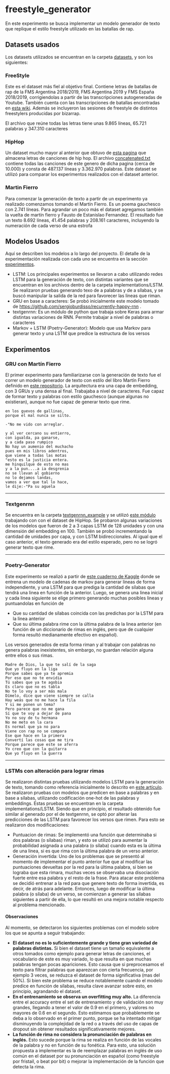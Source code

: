 # freestyle_generator

En este experimento se busca implementar un modelo generador de texto que replique el estilo freestyle utilizado en las batallas de rap.

## Datasets usados

Los datasets utilizados se encuentran en la carpeta [datasets](https://github.com/midusi/freestyle_generator/tree/master/datasets), y son los siguientes:

### FreeStyle
Este es el dataset más fiel al objetivo final. Contiene letras de batallas de rap de la FMS Argentina 2018/2019, FMS Argentina 2019 y FMS España 2018/2019, corrigiendolas a partir de las transcripciones autogeneradas de Youtube.
También cuenta con las transcripciones de batallas encontradas en [esta wiki](https://batallas-de-rap-lyrics.fandom.com/es/wiki/Batallas_de_Rap_Lyrics_Wiki).
Además se incluyeron las sesiones de freestyle de distintos freestylers producidas por bizarrap.

El archivo que reúne todas las letras tiene unas 9.865 líneas, 65.721 palabras y 347.310 caracteres

### HipHop
Un dataset mucho mayor al anterior que obtuvo de [esta pagina](https://www.hhgroups.com/) que almacena letras de canciones de hip hop. El archivo [concatenated.txt](https://github.com/midusi/freestyle_generator/blob/master/datasets/Hip%20Hop%20lyrics/concatenated.txt) contiene todas las canciones de este genero de dicha pagina (cerca de 10.000) y consta de 487.137 líneas y 3.362.970 palabras. Este dataset se utilizó para comparar los experimentos realizados con el dataset anterior.

### Martin Fierro
Para comenzar la generación de texto a partir de un experimento ya realizado comenzamos tomando el Martín Fierro. Es un poema gauchesco con 2.741 líneas. Para agrandar un poco más el dataset agregamos también la vuelta de martín fierro y Fausto de Estanislao Fernandez. El resultado fue un texto 8.692 líneas, 41.454 palabras y 208.161 caracteres, incluyendo la numeración de cada verso de una estrofa

## Modelos Usados

Aquí se describen los modelos a lo largo del proyecto. El detalle de la experimentación realizada con cada uno se encuentra en la sección [experimentos](https://github.com/midusi/freestyle_generator#experimentos).

* LSTM: Los principales experimentos se llevaron a cabo utilizando redes LSTM para la generación de texto, con distintas variantes que se encuentran en los archivos dentro de la carpeta implementations/LSTM. Se realizaron pruebas generando texo de a palabras y de a sílabas, y se buscó manipular la salida de la red para favorecer las lineas que riman.
* GRU en base a caracteres: Se probó inicialmente este modelo tomado de https://github.com/sergioburdisso/recurrently-happy-rnn .
* textgenrnn: Es un módulo de python que trabaja sobre Keras para armar distintas variaciones de RNN. Permite trabajar a nivel de palabras o caracteres
* Markov + LSTM (Poetry-Generator): Modelo que usa Markov para generar texto y una LSTM que predice la estructura de los versos

## Experimentos

### GRU con Martín Fierro
El primer experimento para familiarizarse con la generación de texto fue el correr un modelo generador de texto con estilo del libro Martín Fierro definido en [este repositorio](https://github.com/sergioburdisso/recurrently-happy-rnn). La arquitectura era una capa de embedding, con 3 GRUs y una densa al final. Trabajaba a nivel de caracteres. Fue capaz de formar texto y palabras con estilo gauchesco (aunque algunas no existieran), aunque no fue capaz de generar texto que rime.
```
en los guevos de gallinas,
porque el mal nunca se silto.

-"No me vido con arreglar.

y al ver cercano su entierro,
con igualda, pa ganarse,
y a cada paso rumpico
No hay un aumenio del muchacho
pues en mis libros adentros,
que viene a todas las motas
"esto es la justicia entera.
me hinquilque de esto no mas
y a la pun....a ia desgrenia
no se llevan al gobierno
no lo dejamos landas,
vamos a ver que tal lo hace,
le dije:-"Pa su aguela
```

---

### Textgenrnn
Se encuentra en la carpeta [textgenrnn_example](https://github.com/midusi/freestyle_generator/tree/master/textgenrnn_example) y se utilizó [este módulo](https://github.com/minimaxir/textgenrnn) trabajando con con el dataset de HipHop. Se probaron algunas variaciones de los modelos que fueron de 2 a 3 capas LSTM de 128 unidades y con una dimensión del embedding en 100. También se probó incrementando la cantidad de unidades por capa, y con LSTM bidireccionales.
Al igual que el caso anterior, el texto generado era del estilo esperado, pero no se logró generar texto que rime.

---

### Poetry-Generator
Este experimento se realizó a partir de [este cuaderno de Kaggle](https://www.kaggle.com/paultimothymooney/poetry-generator-rnn-markov) donde se entrena un modelo de cadenas de markov para generar lineas de forma independiente, y una LSTM para que prediga la cantidad de sílabas que tendrá una linea en función de la anterior.
Luego, se genera una linea inicial y cada linea siguiente se elige primero generando muchas posibles lineas y puntuandolas en función de
* Que su cantidad de sílabas coincida con las predichas por la LSTM para la linea anterior
* Que su última palabra rime con la última palabra de la linea anterior (en función de un diccionario de rimas en inglés, pero que de cualquier forma resultó medianamente efectivo en español).

Los versos generados de esta forma riman y al trabajar con palabras no genera palabras inexistentes, sin embargo, no guardan relación alguna entre ellos o sus rimas.
```
Madre de Dios, la que te salí de la saga
Que yo fluyo en la liga
Porque sabes que ya te apremia
Por eso que no te envidia
Tú sabes que ya te agobia
Es claro que no es tabla
No te lo voy a ser más mala
Dímelo, dice que viene siempre se calla
Hay weás que no me hace la fila
Y si me ponen un tema?
Pero parece que no me gana
Sí que te voy a dejar de pana
Yo no soy de tu hermana
No me meto en la cara
Es normal que ya no para
Viene con rap no se compara
Ese que hace en la primera
Convertí las cosas que me tira
Porque parece que este se aferra
Yo creo que con la guitarra
Que yo fluyo en la guerra
```

---

### LSTMs con alteración para lograr rimas
Se realizaron distintas pruebas utilizando modelos LSTM para la generación de texto, tomando como referencia inicialmente lo descrito en [este artículo](https://medium.com/coinmonks/word-level-lstm-text-generator-creating-automatic-song-lyrics-with-neural-networks-b8a1617104fb). Se realizaron pruebas con modelos que predicen en base a palabras y en base a sílabas, utilizando codificación one-hot de las palabras y embeddings. Estas pruebas se encuentran en la carpeta implementations/LSTM.
Siendo que en principio, el resultado obtenido fue similar al generado por el de textgenrnn, se optó por alterar las predicciones de las LSTM para favorecer los versos que rimen. Para esto se realizaron dos modificaciones:
* Puntuacion de rimas: Se implementó una función que determinaba si dos palabras (o sílabas) riman, y esto se utilizó para aumentar la probabilidad asignada a una palabra (o sílaba) cuando esta es la última de una linea, si es que rima con la última palabra de un verso anterior.
* Generación invertida: Uno de los problemas que se presentó al momento de implementar el punto anterior fue que al modificar las puntuaciones devueltas por la red para la última palabra, si bien se lograba que esta rimara, muchas veces se observaba una disociación fuerte entre esa palabra y el resto de la frase. Para atacar este problema se decidió entrenar a la red para que genere texto de forma invertida, es decir, de atrás para adelante. Entonces, luego de modificar la última palabra (o sílaba) de un verso, se comienzan a generar las sílabas siguientes a partir de ella, lo que resultó en una mejora notable respecto al problema mencionado.
#### Observaciones
Al momento, se detectaron los siguientes problemas con el modelo sobre los que se apunta a seguir trabajando:
* **El dataset no es lo suficientemente grande y tiene gran variedad de palabras distintas.** Si bien el dataset tiene un tamaño equivalente a otros tomados como ejemplo para generar letras de canciones, el vocabulario de este es muy variado, lo que resulta en que muchas palabras tengan pocas apariciones. Esto causa que si preprocesamos el texto para filtrar palabras que aparezcan con cierta frecuencia, por ejemplo 3 veces, se reduzca el dataset de forma significativa (mas del 50%). Si bien este problema se reduce notablemente cuando el modelo predice en función de sílabas, resulta clave avanzar sobre esto, en principio, agrandando el dataset.
* **En el entrenamiento se observa un overfitting muy alto.** La diferencia entre el accuracy entre el set de entrenamiento y de validación son muy grandes, llegando a tener el valor de 0.9 en el primero, y valores no mayores de 0.6 en el segundo. Esto estimamos que probablemente se deba a lo observado en el primer punto, porque se ha intentado mitigar disminuyendo la complejidad de la red o a través del uso de capas de dropout sin obtener resultados significativamente mejores.
* **La función de rima no considera la pronunciación de palabras en inglés.** Esto sucede porque la rima se realiza en función de las vocales de la palabra y no en función de su fonética. Para esto, una solución propuesta a implementar es la de reemplazar palabras en inglés de uso común en el dataset por su pronunciación en español (como freestyle por fristail, o beat por bit) o mejorar la implementación de la función que detecta la rima.
